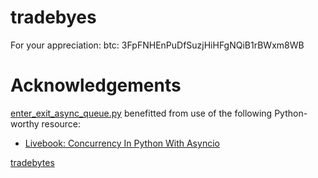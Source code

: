 # tradebyes



For your appreciation:
btc: 3FpFNHEnPuDfSuzjHiHFgNQiB1rBWxm8WB

# Acknowledgements

[enter_exit_async_queue.py](https://github.com/rebelclause/tradebytes/blob/main/enter_exit_async_queue.py) benefitted from use of the following Python-worthy resource:

- [Livebook: Concurrency In Python With Asyncio](https://livebook.manning.com/book/concurrency-in-python-with-asyncio/welcome/v-10/)










[tradebytes](#tradebytes)

<!-- markdown code between the link & anchor-tag -->

<a id="tradebytes"></a>

